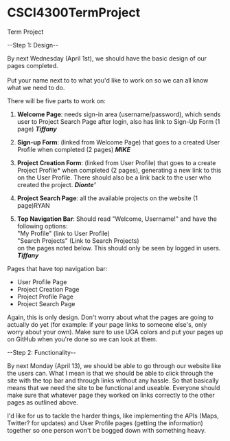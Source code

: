 # CSCI4300TermProject
Term Project

--Step 1: Design--

By next Wednesday (April 1st), we should have the basic design of our pages completed.
<br>
<br>Put your name next to to what you'd like to work on so we can all know what we need to do.

There will be five parts to work on:

1. <b>Welcome Page</b>: needs sign-in area (username/password), which sends user to Project Search Page after login, also has link to Sign-Up Form (1 page) <b><i>Tiffany</i></b>

2. <b>Sign-up Form</b>: (linked from Welcome Page) that goes to a created User Profile when completed (2 pages) <b><i>MIKE</i></b>

3. <b>Project Creation Form</b>: (linked from User Profile) that goes to a create Project Profile* when completed (2 pages), generating a new link to this on the User Profile. There should also be a link back to the user who created the project. <b><i>Dionte'</i></b>

4. <b>Project Search Page</b>: all the available projects on the website (1 page)RYAN

5. <b>Top Navigation Bar</b>: Should read "Welcome, Username!" and have the following options: 
<br>"My Profile" (link to User Profile)
<br>"Search Projects" (Link to Search Projects) 
<br>on the pages noted below. This should only be seen by logged in users. <b><i>Tiffany</i></b>

Pages that have top navigation bar:
<ul>
<li>User Profile Page
<li>Project Creation Page
<li>Project Profile Page
<li>Project Search Page
</ul>

Again, this is only design. Don't worry about what the pages are going to actually do yet (for example: if your page links to someone else's, only worry about your own). Make sure to use UGA colors and put your pages up on GitHub when you're done so we can look at them.

--Step 2: Functionality--

By next Monday (April 13), we should be able to go through our website like the users can. What I mean is that we should be able to click through the site with the top bar and through links without any hassle.
So that basically means that we need the site to be functional and useable. Everyone should make sure that whatever page they worked on links correctly to the other pages as outlined above.

I'd like for us to tackle the harder things, like implementing the APIs (Maps, Twitter? for updates) and User Profile pages (getting the information) together so one person won't be bogged down with something heavy.
